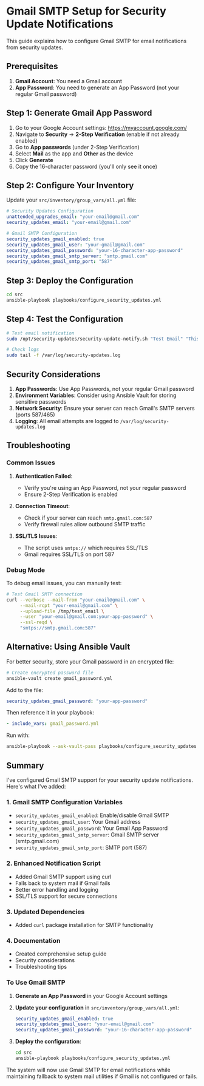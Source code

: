 # Gmail SMTP Setup for Security Update Notifications

This guide explains how to configure Gmail SMTP for email notifications from security updates.

## Prerequisites

1. **Gmail Account**: You need a Gmail account
2. **App Password**: You need to generate an App Password (not your regular Gmail password)

## Step 1: Generate Gmail App Password

1. Go to your Google Account settings: https://myaccount.google.com/
2. Navigate to **Security** → **2-Step Verification** (enable if not already enabled)
3. Go to **App passwords** (under 2-Step Verification)
4. Select **Mail** as the app and **Other** as the device
5. Click **Generate**
6. Copy the 16-character password (you'll only see it once)

## Step 2: Configure Your Inventory

Update your `src/inventory/group_vars/all.yml` file:

```yaml
# Security Updates Configuration
unattended_upgrades_email: "your-email@gmail.com"
security_updates_email: "your-email@gmail.com"

# Gmail SMTP Configuration
security_updates_gmail_enabled: true
security_updates_gmail_user: "your-gmail@gmail.com"
security_updates_gmail_password: "your-16-character-app-password"
security_updates_gmail_smtp_server: "smtp.gmail.com"
security_updates_gmail_smtp_port: "587"
```

## Step 3: Deploy the Configuration

```bash
cd src
ansible-playbook playbooks/configure_security_updates.yml
```

## Step 4: Test the Configuration

```bash
# Test email notification
sudo /opt/security-updates/security-update-notify.sh "Test Email" "This is a test notification from Gmail SMTP"

# Check logs
sudo tail -f /var/log/security-updates.log
```

## Security Considerations

1. **App Passwords**: Use App Passwords, not your regular Gmail password
2. **Environment Variables**: Consider using Ansible Vault for storing sensitive passwords
3. **Network Security**: Ensure your server can reach Gmail's SMTP servers (ports 587/465)
4. **Logging**: All email attempts are logged to `/var/log/security-updates.log`

## Troubleshooting

### Common Issues

1. **Authentication Failed**:
   - Verify you're using an App Password, not your regular password
   - Ensure 2-Step Verification is enabled

2. **Connection Timeout**:
   - Check if your server can reach `smtp.gmail.com:587`
   - Verify firewall rules allow outbound SMTP traffic

3. **SSL/TLS Issues**:
   - The script uses `smtps://` which requires SSL/TLS
   - Gmail requires SSL/TLS on port 587

### Debug Mode

To debug email issues, you can manually test:

```bash
# Test Gmail SMTP connection
curl --verbose --mail-from "your-email@gmail.com" \
     --mail-rcpt "your-email@gmail.com" \
     --upload-file /tmp/test_email \
     --user "your-email@gmail.com:your-app-password" \
     --ssl-reqd \
     "smtps://smtp.gmail.com:587"
```

## Alternative: Using Ansible Vault

For better security, store your Gmail password in an encrypted file:

```bash
# Create encrypted password file
ansible-vault create gmail_password.yml
```

Add to the file:

```yaml
security_updates_gmail_password: "your-app-password"
```

Then reference it in your playbook:

```yaml
- include_vars: gmail_password.yml
```

Run with:

```bash
ansible-playbook --ask-vault-pass playbooks/configure_security_updates.yml
```

## Summary

I've configured Gmail SMTP support for your security update notifications. Here's what I've added:

### 1. **Gmail SMTP Configuration Variables**

- `security_updates_gmail_enabled`: Enable/disable Gmail SMTP
- `security_updates_gmail_user`: Your Gmail address
- `security_updates_gmail_password`: Your Gmail App Password
- `security_updates_gmail_smtp_server`: Gmail SMTP server (smtp.gmail.com)
- `security_updates_gmail_smtp_port`: SMTP port (587)

### 2. **Enhanced Notification Script**

- Added Gmail SMTP support using curl
- Falls back to system mail if Gmail fails
- Better error handling and logging
- SSL/TLS support for secure connections

### 3. **Updated Dependencies**

- Added `curl` package installation for SMTP functionality

### 4. **Documentation**

- Created comprehensive setup guide
- Security considerations
- Troubleshooting tips

### To Use Gmail SMTP

1. **Generate an App Password** in your Google Account settings
2. **Update your configuration** in `src/inventory/group_vars/all.yml`:

   ```yaml
   security_updates_gmail_enabled: true
   security_updates_gmail_user: "your-email@gmail.com"
   security_updates_gmail_password: "your-16-character-app-password"
   ```

3. **Deploy the configuration**:

   ```bash
   cd src
   ansible-playbook playbooks/configure_security_updates.yml
   ```

The system will now use Gmail SMTP for email notifications while maintaining fallback to system mail utilities if Gmail is not configured or fails.
